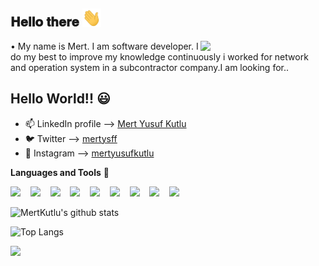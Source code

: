 <h2> 𝐇𝐞𝐥𝐥𝐨 𝐭𝐡𝐞𝐫𝐞 <img src="https://raw.githubusercontent.com/ABSphreak/ABSphreak/master/gifs/Hi.gif" width="30px"></h2>

<img align='right' src='https://user-images.githubusercontent.com/5713670/87202985-820dcb80-c2b6-11ea-9f56-7ec461c497c3.gif' width='200"'>

• My name is Mert. I am software developer. I do my best to improve my knowledge continuously i worked for network and operation system in a subcontractor company.I am looking for..

## Hello World!! 😃
- 📫 LinkedIn profile --> [Mert Yusuf Kutlu](https://www.linkedin.com/in/mert-yusuf-kutlu-8b31ba142/)
- 🐦 Twitter --> [mertysff](https://twitter.com/mertysff)
- 🔔 Instagram --> [mertyusufkutlu](https://www.instagram.com/mertyusufkutlu)

**Languages and Tools** 🎨
<p align="left">
  <img src="https://simpleicons.org/icons/html5.svg" height="30px"/>
  <span>&nbsp;&nbsp;</span>
  <img src="https://simpleicons.org/icons/css3.svg" height="30px" />
  <span>&nbsp;&nbsp;</span>
  <img src="https://simpleicons.org/icons/javascript.svg" height="30px" />
  <span>&nbsp;&nbsp;</span>
  <img src="https://simpleicons.org/icons/bootstrap.svg" height="30px" />
  <span>&nbsp;&nbsp;</span>
  <img src="https://www.flaticon.com/svg/vstatic/svg/919/919841.svg?token=exp=1612170465~hmac=b84f2bc2de84df80e183d4385302442f" height="30px" />
  <span>&nbsp;&nbsp;</span>
  <img src="https://www.flaticon.com/premium-icon/icons/svg/3665/3665923.svg" height="30px" />
  <span>&nbsp;&nbsp;</span>
  <img src="https://www.flaticon.com/svg/vstatic/svg/423/423068.svg?token=exp=1612170592~hmac=6d3e4f30e84fd215b82bc41200855205" height="30px" />
  <span>&nbsp;&nbsp;</span>
  <img src="https://www.flaticon.com/svg/vstatic/svg/2570/2570575.svg?token=exp=1612170759~hmac=dfb7e589fbb28d5c93a24c8cf09e339f" height="30px" />
  <span>&nbsp;&nbsp;</span>
  <img src="https://www.flaticon.com/svg/vstatic/svg/2748/2748233.svg?token=exp=1612170714~hmac=d7016d3071c9e1878f0ae0db8990faf0" height="30px" />
 </p>


![MertKutlu's github stats](https://github-readme-stats.vercel.app/api?username=MertKutlu&&show_icons=true&title_color=ffffff&icon_color=bb2acf&text_color=daf7dc&bg_color=151515)

![Top Langs](https://github-readme-stats.vercel.app/api/top-langs/?username=MertKutlu&title_color=ffffff&icon_color=bb2acf&text_color=daf7dc&bg_color=151515&layout=compact&hide=css)




![](https://komarev.com/ghpvc/?username=MertKutlu&color=blue)
